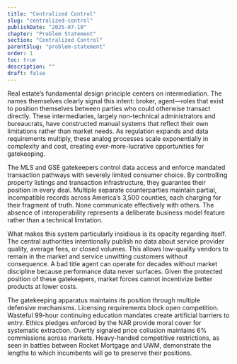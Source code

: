 ```yaml
---
title: "Centralized Control"
slug: "centralized-control"
publishDate: "2025-07-10"
chapter: "Problem Statement"
section: "Centralized Control"
parentSlug: "problem-statement"
order: 1
toc: true
description: ""
draft: false
---
```


Real estate’s fundamental design principle centers on intermediation. The names themselves clearly signal this intent: broker, agent—roles that exist to position themselves between parties who could otherwise transact directly. These intermediaries, largely non-technical administrators and bureaucrats, have constructed manual systems that reflect their own limitations rather than market needs. As regulation expands and data requirements multiply, these analog processes scale exponentially in complexity and cost, creating ever-more-lucrative opportunities for gatekeeping.

The MLS and GSE gatekeepers control data access and enforce mandated transaction pathways with severely limited consumer choice. By controlling property listings and transaction infrastructure, they guarantee their position in every deal. Multiple separate counterparties maintain partial, incompatible records across America’s 3,500 counties, each charging for their fragment of truth. None communicate effectively with others. The absence of interoperability represents a deliberate business model feature rather than a technical limitation.

What makes this system particularly insidious is its opacity regarding itself. The central authorities intentionally publish no data about service provider quality, average fees, or closed volumes. This allows low-quality vendors to remain in the market and service unwitting customers without consequence. A bad title agent can operate for decades without market discipline because performance data never surfaces. Given the protected position of these gatekeepers, market forces cannot incentivize better products at lower costs.

The gatekeeping apparatus maintains its position through multiple defensive mechanisms. Licensing requirements block open competition. Wasteful 99-hour continuing education mandates create artificial barriers to entry. Ethics pledges enforced by the NAR provide moral cover for systematic extraction. Overtly signaled price collusion maintains 6% commissions across markets. Heavy-handed competitive restrictions, as seen in battles between Rocket Mortgage and UWM, demonstrate the lengths to which incumbents will go to preserve their positions.
